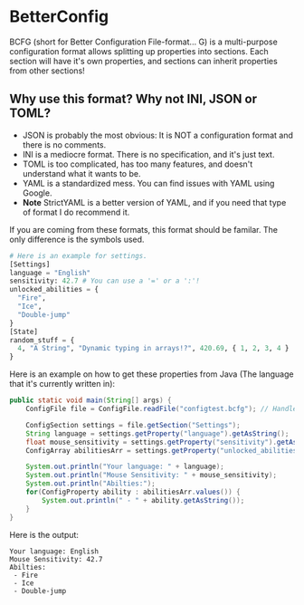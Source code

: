 # BetterConfig
BCFG (short for Better Configuration File-format... G) is a multi-purpose configuration format allows splitting up properties into sections. Each section will have it's own properties, and sections can inherit properties from other sections!

## Why use this format? Why not INI, JSON or TOML?

- JSON is probably the most obvious: It is NOT a configuration format and there is no comments.
- INI is a mediocre format. There is no specification, and it's just text.
- TOML is too complicated, has too many features, and doesn't understand what it wants to be.
- YAML is a standardized mess. You can find issues with YAML using Google.
- **Note** StrictYAML is a better version of YAML, and if you need that type of format I do recommend it.

If you are coming from these formats, this format should be familar. The only difference is the symbols used.

```py
# Here is an example for settings.
[Settings]
language = "English"
sensitivity: 42.7 # You can use a '=' or a ':'!
unlocked_abilities = {
  "Fire",
  "Ice",
  "Double-jump"
}
[State]
random_stuff = {
  4, "A String", "Dynamic typing in arrays!?", 420.69, { 1, 2, 3, 4 }
}
```
Here is an example on how to get these properties from Java (The language that it's currently written in):
```java
public static void main(String[] args) {
	ConfigFile file = ConfigFile.readFile("configtest.bcfg"); // Handles IOException already.

	ConfigSection settings = file.getSection("Settings");
	String language = settings.getProperty("language").getAsString();
	float mouse_sensitivity = settings.getProperty("sensitivity").getAsFloat();
	ConfigArray abilitiesArr = settings.getProperty("unlocked_abilities").asArray();

	System.out.println("Your language: " + language);
	System.out.println("Mouse Sensitivity: " + mouse_sensitivity);
	System.out.println("Abilties:");
	for(ConfigProperty ability : abilitiesArr.values()) {
		System.out.println(" - " + ability.getAsString());
	}
}
```
Here is the output:
```
Your language: English
Mouse Sensitivity: 42.7
Abilties:
 - Fire
 - Ice
 - Double-jump
```
